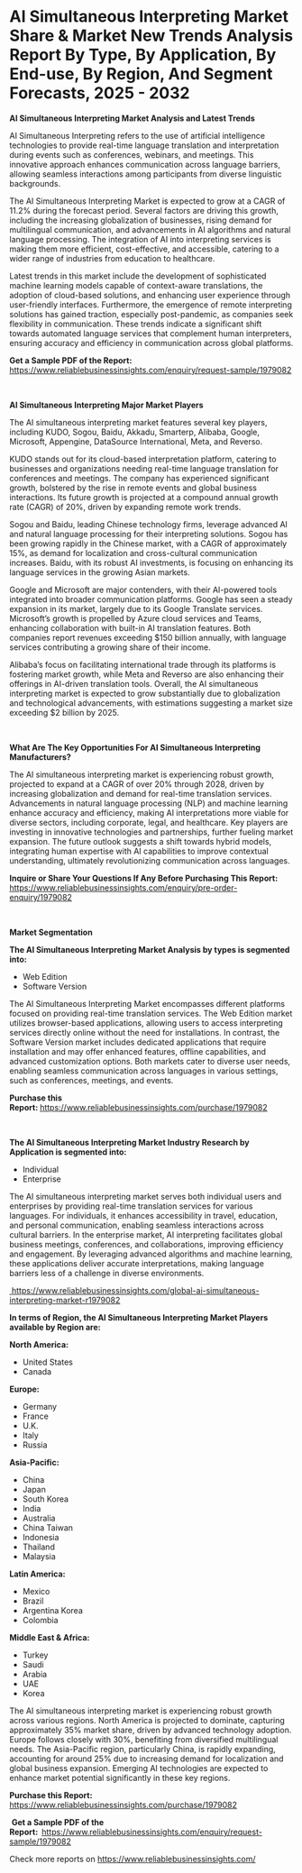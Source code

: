 <p><h1>AI Simultaneous Interpreting Market Share & Market New Trends Analysis Report By Type, By Application, By End-use, By Region, And Segment Forecasts, 2025 - 2032</h1></p><p><strong>AI Simultaneous Interpreting Market Analysis and Latest Trends</strong></p>
<p><p>AI Simultaneous Interpreting refers to the use of artificial intelligence technologies to provide real-time language translation and interpretation during events such as conferences, webinars, and meetings. This innovative approach enhances communication across language barriers, allowing seamless interactions among participants from diverse linguistic backgrounds.</p><p>The AI Simultaneous Interpreting Market is expected to grow at a CAGR of 11.2% during the forecast period. Several factors are driving this growth, including the increasing globalization of businesses, rising demand for multilingual communication, and advancements in AI algorithms and natural language processing. The integration of AI into interpreting services is making them more efficient, cost-effective, and accessible, catering to a wider range of industries from education to healthcare.</p><p>Latest trends in this market include the development of sophisticated machine learning models capable of context-aware translations, the adoption of cloud-based solutions, and enhancing user experience through user-friendly interfaces. Furthermore, the emergence of remote interpreting solutions has gained traction, especially post-pandemic, as companies seek flexibility in communication. These trends indicate a significant shift towards automated language services that complement human interpreters, ensuring accuracy and efficiency in communication across global platforms.</p></p>
<p><strong>Get a Sample PDF of the Report:&nbsp;</strong> <a href="https://www.reliablebusinessinsights.com/enquiry/request-sample/1979082?utm_campaign=904&utm_medium=2&utm_source=Github&utm_content=ia&utm_term=28032025&utm_id=ai-simultaneous-interpreting">https://www.reliablebusinessinsights.com/enquiry/request-sample/1979082</a></p>
<p>&nbsp;</p>
<p><strong>AI Simultaneous Interpreting Major Market Players</strong></p>
<p><p>The AI simultaneous interpreting market features several key players, including KUDO, Sogou, Baidu, Akkadu, Smarterp, Alibaba, Google, Microsoft, Appengine, DataSource International, Meta, and Reverso. </p><p>KUDO stands out for its cloud-based interpretation platform, catering to businesses and organizations needing real-time language translation for conferences and meetings. The company has experienced significant growth, bolstered by the rise in remote events and global business interactions. Its future growth is projected at a compound annual growth rate (CAGR) of 20%, driven by expanding remote work trends.</p><p>Sogou and Baidu, leading Chinese technology firms, leverage advanced AI and natural language processing for their interpreting solutions. Sogou has been growing rapidly in the Chinese market, with a CAGR of approximately 15%, as demand for localization and cross-cultural communication increases. Baidu, with its robust AI investments, is focusing on enhancing its language services in the growing Asian markets.</p><p>Google and Microsoft are major contenders, with their AI-powered tools integrated into broader communication platforms. Google has seen a steady expansion in its market, largely due to its Google Translate services. Microsoft’s growth is propelled by Azure cloud services and Teams, enhancing collaboration with built-in AI translation features. Both companies report revenues exceeding $150 billion annually, with language services contributing a growing share of their income.</p><p>Alibaba’s focus on facilitating international trade through its platforms is fostering market growth, while Meta and Reverso are also enhancing their offerings in AI-driven translation tools. Overall, the AI simultaneous interpreting market is expected to grow substantially due to globalization and technological advancements, with estimations suggesting a market size exceeding $2 billion by 2025.</p></p>
<p>&nbsp;</p>
<p><strong>What Are The Key Opportunities For AI Simultaneous Interpreting Manufacturers?</strong></p>
<p><p>The AI simultaneous interpreting market is experiencing robust growth, projected to expand at a CAGR of over 20% through 2028, driven by increasing globalization and demand for real-time translation services. Advancements in natural language processing (NLP) and machine learning enhance accuracy and efficiency, making AI interpretations more viable for diverse sectors, including corporate, legal, and healthcare. Key players are investing in innovative technologies and partnerships, further fueling market expansion. The future outlook suggests a shift towards hybrid models, integrating human expertise with AI capabilities to improve contextual understanding, ultimately revolutionizing communication across languages.</p></p>
<p><strong>Inquire or Share Your Questions If Any Before Purchasing This Report:</strong> <a href="https://www.reliablebusinessinsights.com/enquiry/pre-order-enquiry/1979082?utm_campaign=904&utm_medium=2&utm_source=Github&utm_content=ia&utm_term=28032025&utm_id=ai-simultaneous-interpreting">https://www.reliablebusinessinsights.com/enquiry/pre-order-enquiry/1979082</a></p>
<p>&nbsp;</p>
<p><strong>Market Segmentation</strong></p>
<p><strong>The AI Simultaneous Interpreting Market Analysis by types is segmented into:</strong></p>
<p><ul><li>Web Edition</li><li>Software Version</li></ul></p>
<p><p>The AI Simultaneous Interpreting Market encompasses different platforms focused on providing real-time translation services. The Web Edition market utilizes browser-based applications, allowing users to access interpreting services directly online without the need for installations. In contrast, the Software Version market includes dedicated applications that require installation and may offer enhanced features, offline capabilities, and advanced customization options. Both markets cater to diverse user needs, enabling seamless communication across languages in various settings, such as conferences, meetings, and events.</p></p>
<p><strong>Purchase this Report:&nbsp;</strong><a href="https://www.reliablebusinessinsights.com/purchase/1979082?utm_campaign=904&utm_medium=2&utm_source=Github&utm_content=ia&utm_term=28032025&utm_id=ai-simultaneous-interpreting">https://www.reliablebusinessinsights.com/purchase/1979082</a></p>
<p>&nbsp;</p>
<p><strong>The AI Simultaneous Interpreting Market Industry Research by Application is segmented into:</strong></p>
<p><ul><li>Individual</li><li>Enterprise</li></ul></p>
<p><p>The AI simultaneous interpreting market serves both individual users and enterprises by providing real-time translation services for various languages. For individuals, it enhances accessibility in travel, education, and personal communication, enabling seamless interactions across cultural barriers. In the enterprise market, AI interpreting facilitates global business meetings, conferences, and collaborations, improving efficiency and engagement. By leveraging advanced algorithms and machine learning, these applications deliver accurate interpretations, making language barriers less of a challenge in diverse environments.</p></p>
<p><a href="https://www.reliablebusinessinsights.com/global-ai-simultaneous-interpreting-market-r1979082?utm_campaign=904&utm_medium=2&utm_source=Github&utm_content=ia&utm_term=28032025&utm_id=ai-simultaneous-interpreting">&nbsp;https://www.reliablebusinessinsights.com/global-ai-simultaneous-interpreting-market-r1979082</a></p>
<p><strong>In terms of Region, the AI Simultaneous Interpreting Market Players available by Region are:</strong></p>
<p>
    <p> <strong> North America: </strong>
        <ul>
            <li>United States</li>
            <li>Canada</li>
        </ul>
        </p> 
    <p> <strong> Europe: </strong>
        <ul>
            <li>Germany</li>
            <li>France</li>
            <li>U.K.</li>
            <li>Italy</li>
            <li>Russia</li>
        </ul>
        </p> 
    <p> <strong> Asia-Pacific: </strong>
        <ul>
            <li>China</li>
            <li>Japan</li>
            <li>South Korea</li>
            <li>India</li>
            <li>Australia</li>
            <li>China Taiwan</li>
            <li>Indonesia</li>
            <li>Thailand</li>
            <li>Malaysia</li>
        </ul>
        </p> 
    <p> <strong> Latin America: </strong>
        <ul>
            <li>Mexico</li>
            <li>Brazil</li>
            <li>Argentina Korea</li>
            <li>Colombia</li>
        </ul>
        </p> 
    <p> <strong> Middle East & Africa: </strong>
        <ul>
            <li>Turkey</li>
            <li>Saudi</li>
            <li>Arabia</li>
            <li>UAE</li>
            <li>Korea</li>
        </ul>
    </p>
    </p>
<p><p>The AI simultaneous interpreting market is experiencing robust growth across various regions. North America is projected to dominate, capturing approximately 35% market share, driven by advanced technology adoption. Europe follows closely with 30%, benefiting from diversified multilingual needs. The Asia-Pacific region, particularly China, is rapidly expanding, accounting for around 25% due to increasing demand for localization and global business expansion. Emerging AI technologies are expected to enhance market potential significantly in these key regions.</p></p>
<p><strong>Purchase this Report: </strong><a href="https://www.reliablebusinessinsights.com/purchase/1979082?utm_campaign=904&utm_medium=2&utm_source=Github&utm_content=ia&utm_term=28032025&utm_id=ai-simultaneous-interpreting">https://www.reliablebusinessinsights.com/purchase/1979082</a></p>
<p>&nbsp;<strong>Get a Sample PDF of the Report:&nbsp;&nbsp;</strong><a href="https://www.reliablebusinessinsights.com/enquiry/request-sample/1979082?utm_campaign=904&utm_medium=2&utm_source=Github&utm_content=ia&utm_term=28032025&utm_id=ai-simultaneous-interpreting">https://www.reliablebusinessinsights.com/enquiry/request-sample/1979082</a></p>
<p><strong></strong></p>
<p>Check more reports on <a href="https://www.reliablebusinessinsights.com/?utm_campaign=904&utm_medium=2&utm_source=Github&utm_content=ia&utm_term=28032025&utm_id=ai-simultaneous-interpreting">https://www.reliablebusinessinsights.com/</a></p>